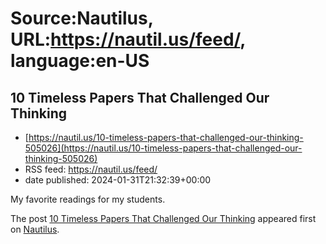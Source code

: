 # Source:Nautilus, URL:https://nautil.us/feed/, language:en-US

## 10 Timeless Papers That Challenged Our Thinking
 - [https://nautil.us/10-timeless-papers-that-challenged-our-thinking-505026](https://nautil.us/10-timeless-papers-that-challenged-our-thinking-505026)
 - RSS feed: https://nautil.us/feed/
 - date published: 2024-01-31T21:32:39+00:00

<p>My favorite readings for my students.</p>
<p>The post <a href="https://nautil.us/10-timeless-papers-that-challenged-our-thinking-505026/">10 Timeless Papers That Challenged Our Thinking</a> appeared first on <a href="https://nautil.us">Nautilus</a>.</p>


